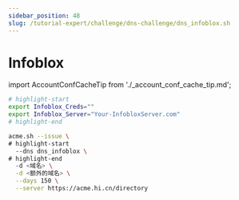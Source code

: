 ```yaml
---
sidebar_position: 48
slug: /tutorial-expert/challenge/dns-challenge/dns_infoblox.sh
---
```


# Infoblox



import AccountConfCacheTip from './_account_conf_cache_tip.md';

<AccountConfCacheTip />

```bash
# highlight-start
export Infoblox_Creds=""
export Infoblox_Server="Your-InfobloxServer.com"
# highlight-end

acme.sh --issue \
# highlight-start
  --dns dns_infoblox \
# highlight-end
  -d <域名> \
  -d <额外的域名> \
  --days 150 \
  --server https://acme.hi.cn/directory
```